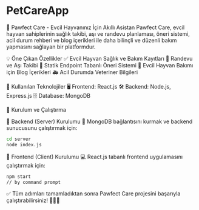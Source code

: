 # PetCareApp

🐾 Pawfect Care - Evcil Hayvanınız İçin Akıllı Asistan
Pawfect Care, evcil hayvan sahiplerinin sağlık takibi, aşı ve randevu planlaması, öneri sistemi, acil durum rehberi ve blog içerikleri ile daha bilinçli ve düzenli bakım yapmasını sağlayan bir platformdur.

💡 Öne Çıkan Özellikler
✅ Evcil Hayvan Sağlık ve Bakım Kayıtları
📅 Randevu ve Aşı Takibi
🎯 Statik Endpoint Tabanlı Öneri Sistemi
📖 Evcil Hayvan Bakımı için Blog İçerikleri
🚑 Acil Durumda Veteriner Bilgileri

🚀 Kullanılan Teknolojiler
🖥️ Frontend: React.js
🛠️ Backend: Node.js, Express.js
🗄️ Database: MongoDB

📌 Kurulum ve Çalıştırma

🔧 Backend (Server) Kurulumu
📡 MongoDB bağlantısını kurmak ve backend sunucusunu çalıştırmak için:
```sh
cd server
node index.js
```
🎨 Frontend (Client) Kurulumu
💻 React.js tabanlı frontend uygulamasını çalıştırmak için:
```sh
npm start 
// by command prompt
```
✅ Tüm adımları tamamladıktan sonra Pawfect Care projesini başarıyla çalıştırabilirsiniz! 🚀🐶🐱

